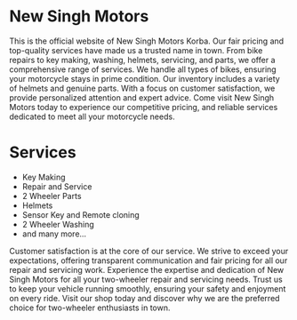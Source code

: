 # New Singh Motors
This is the official website of New Singh Motors Korba.
Our fair pricing and top-quality services have made us a trusted name in town. From bike repairs to key making, washing, helmets, servicing, and parts, we offer a comprehensive range of services. We handle all types of bikes, ensuring your motorcycle stays in prime condition. Our inventory includes a variety of helmets and genuine parts. With a focus on customer satisfaction, we provide personalized attention and expert advice. Come visit New Singh Motors today to experience our competitive pricing, and reliable services dedicated to meet all your motorcycle needs.

# Services
- Key Making
- Repair and Service
- 2 Wheeler Parts
- Helmets
- Sensor Key and Remote cloning
- 2 Wheeler Washing
- and many more...

Customer satisfaction is at the core of our service. We strive to exceed your expectations, offering transparent communication and fair pricing for all our repair and servicing work. Experience the expertise and dedication of New Singh Motors for all your two-wheeler repair and servicing needs. Trust us to keep your vehicle running smoothly, ensuring your safety and enjoyment on every ride. Visit our shop today and discover why we are the preferred choice for two-wheeler enthusiasts in town.
